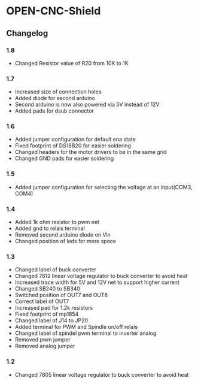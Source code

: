 # OPEN-CNC-Shield
## Changelog
### 1.8
* Changed Resistor value of R20 from 10K to 1K
  
### 1.7
* Increased size of connection holes
* Added diode for second arduino
* Second arduino is now also powered via 5V instead of 12V
* Added pads for dsub connector

### 1.6
* Added jumper configuration for default ena state
* Fixed footprint of DS18B20 for easier soldering
* Changed headers for the motor drivers to be in the same grid
* Changed GND pads for easier soldering

### 1.5
* Added jumper configuration for selecting the voltage at an input(COM3, COM4)

### 1.4
* Added 1k ohm resistor to pwm net
* Added gnd to relais terminal
* Removed second arduino diode on Vin
* Changed position of leds for more space

### 1.3
* Changed label of buck converter
* Changed 7812 linear voltage regulator to buck converter to avoid heat
* Increased trace width for 5V and 12V net to support higher current
* Changed SB240 to SB340
* Switched position of OUT7 and OUT8
* Correct label of OUT7
* Increased pad for 1.2k resistors
* Fixed footprint of mp1854
* Changed label of J14 to JP20
* Added terminal for PWM and Spindle on/off relais
* Changed label of spindel pwm terminal to inverter analog
* Removed pwm jumper
* Removed analog jumper

### 1.2
* Changed 7805 linear voltage regulator to buck converter to avoid heat
